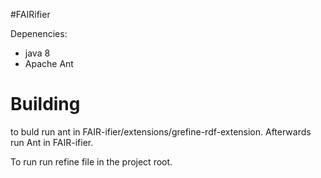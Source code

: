 #FAIRifier

Depenencies:
  - java 8
  - Apache Ant


Building
========
  to buld run ant in FAIR-ifier/extensions/grefine-rdf-extension. Afterwards run Ant in  FAIR-ifier.
  
To run run refine file in the project root.



